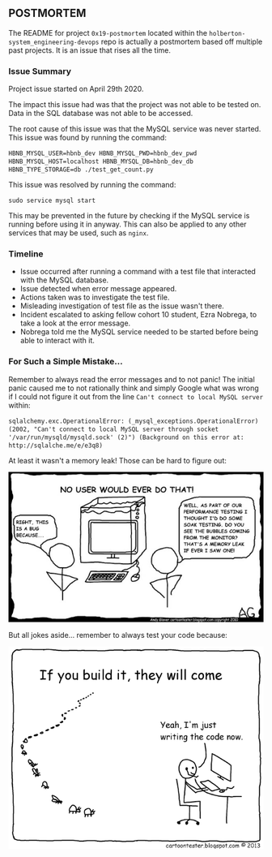 ## POSTMORTEM ##
The README for project `0x19-postmortem` located within the `holberton-system_engineering-devops` repo is actually a postmortem based off multiple past projects. It is an issue that rises all the time.

### Issue Summary ###
Project issue started on April 29th 2020.

The impact this issue had was that the project was not able to be tested on. Data in the SQL database was not able to be accessed.

The root cause of this issue was that the MySQL service was never started. This issue was found by running the command:
```
HBNB_MYSQL_USER=hbnb_dev HBNB_MYSQL_PWD=hbnb_dev_pwd HBNB_MYSQL_HOST=localhost HBNB_MYSQL_DB=hbnb_dev_db HBNB_TYPE_STORAGE=db ./test_get_count.py
```
This issue was resolved by running the command:
```
sudo service mysql start
```
This may be prevented in the future by checking if the MySQL service is running before using it in anyway. This can also be applied to any other services that may be used, such as `nginx`.

### Timeline ###
* Issue occurred after running a command with a test file that interacted with the MySQL database.
* Issue detected when error message appeared.
* Actions taken was to investigate the test file.
* Misleading investigation of test file as the issue wasn't there.
* Incident escalated to asking fellow cohort 10 student, Ezra Nobrega, to take a look at the error message.
* Nobrega told me the MySQL service needed to be started before being able to interact with it.

### For Such a Simple Mistake... ###
Remember to always read the error messages and to not panic! The initial panic caused me to not rationally think and simply Google what was wrong if I could not figure it out from the line `Can't connect to local MySQL server` within:
```
sqlalchemy.exc.OperationalError: (_mysql_exceptions.OperationalError) (2002, "Can't connect to local MySQL server through socket '/var/run/mysqld/mysqld.sock' (2)") (Background on this error at: http://sqlalche.me/e/e3q8)
```
At least it wasn't a memory leak! Those can be hard to figure out:

![alt text](https://github.com/AladinBS/holberton-system_engineering-devops/blob/master/0x19-postmortem/memory_leak.jpg "Memory Leak Joke")

But all jokes aside... remember to always test your code because:

![alt text](https://github.com/AladinBS/holberton-system_engineering-devops/blob/master/0x19-postmortem/test_bugs.png "Code and Bugs Come")
